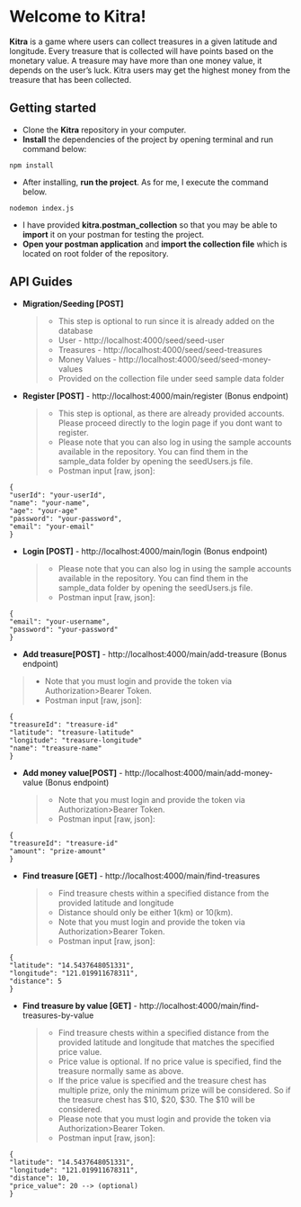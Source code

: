 # Welcome to Kitra!

**Kitra** is a game where users can collect treasures in a given latitude and longitude. Every treasure that is collected will have points based on the monetary value. A treasure may have more than one money value, it depends on the user’s luck. Kitra users may get the highest money from the treasure that has been collected.

## Getting started

- Clone the **Kitra** repository in your computer.
- **Install** the dependencies of the project by opening terminal and run command below:

```
npm install
```

- After installing, **run the project**. As for me, I execute the command below.

```
nodemon index.js
```

- I have provided **kitra.postman_collection** so that you may be able to **import** it on your postman for testing the project.
- **Open your postman application** and **import the collection file** which is located on root folder of the repository.

## API Guides

- **Migration/Seeding [POST]**

  > - This step is optional to run since it is already added on the database
  > - User - http://localhost:4000/seed/seed-user
  > - Treasures - http://localhost:4000/seed/seed-treasures
  > - Money Values - http://localhost:4000/seed/seed-money-values
  > - Provided on the collection file under seed sample data folder

- **Register [POST]** - http://localhost:4000/main/register (Bonus endpoint)
  > - This step is optional, as there are already provided accounts. Please proceed directly to the login page if you dont want to register.
  > - Please note that you can also log in using the sample accounts available in the repository. You can find them in the sample_data folder by opening the seedUsers.js file.
  > - Postman input [raw, json]:

```
{
"userId": "your-userId",
"name": "your-name",
"age": "your-age"
"password": "your-password",
"email": "your-email"
}
```

- **Login [POST]** - http://localhost:4000/main/login (Bonus endpoint)
  > - Please note that you can also log in using the sample accounts available in the repository. You can find them in the sample_data folder by opening the seedUsers.js file.
  > - Postman input [raw, json]:

```
{
"email": "your-username",
"password": "your-password"
}
```

- **Add treasure[POST]** - http://localhost:4000/main/add-treasure (Bonus endpoint)

> - Note that you must login and provide the token via Authorization>Bearer Token.
> - Postman input [raw, json]:

```
{
"treasureId": "treasure-id"
"latitude": "treasure-latitude"
"longitude": "treasure-longitude"
"name": "treasure-name"
}
```

- **Add money value[POST]** - http://localhost:4000/main/add-money-value (Bonus endpoint)
  > - Note that you must login and provide the token via Authorization>Bearer Token.
  > - Postman input [raw, json]:

```
{
"treasureId": "treasure-id"
"amount": "prize-amount"
}
```

- **Find treasure [GET]** - http://localhost:4000/main/find-treasures
  > - Find treasure chests within a specified distance from the provided latitude and longitude
  > - Distance should only be either 1(km) or 10(km).
  > - Note that you must login and provide the token via Authorization>Bearer Token.
  > - Postman input [raw, json]:

```
{
"latitude": "14.5437648051331",
"longitude": "121.019911678311",
"distance": 5
}
```

- **Find treasure by value [GET]** - http://localhost:4000/main/find-treasures-by-value
  > - Find treasure chests within a specified distance from the provided latitude and longitude that matches the specified price value.
  > - Price value is optional. If no price value is specified, find the treasure normally same as above.
  > - If the price value is specified and the treasure chest has multiple prize, only the minimum prize will be considered. So if the treasure chest has $10, $20, $30. The $10 will be considered.
  > - Please note that you must login and provide the token via Authorization>Bearer Token.
  > - Postman input [raw, json]:

```
{
"latitude": "14.5437648051331",
"longitude": "121.019911678311",
"distance": 10,
"price_value": 20 --> (optional)
}

```
